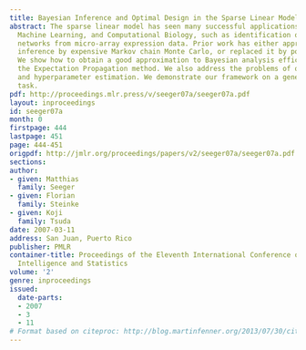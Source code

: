 ```yaml
---
title: Bayesian Inference and Optimal Design in the Sparse Linear Model
abstract: The sparse linear model has seen many successful applications in Statistics,
  Machine Learning, and Computational Biology, such as identification of gene regulatory
  networks from micro-array expression data. Prior work has either approximated Bayesian
  inference by expensive Markov chain Monte Carlo, or replaced it by point estimation.
  We show how to obtain a good approximation to Bayesian analysis efficiently, using
  the Expectation Propagation method. We also address the problems of optimal design
  and hyperparameter estimation. We demonstrate our framework on a gene network identification
  task.
pdf: http://proceedings.mlr.press/v/seeger07a/seeger07a.pdf
layout: inproceedings
id: seeger07a
month: 0
firstpage: 444
lastpage: 451
page: 444-451
origpdf: http://jmlr.org/proceedings/papers/v2/seeger07a/seeger07a.pdf
sections: 
author:
- given: Matthias
  family: Seeger
- given: Florian
  family: Steinke
- given: Koji
  family: Tsuda
date: 2007-03-11
address: San Juan, Puerto Rico
publisher: PMLR
container-title: Proceedings of the Eleventh International Conference on Artificial
  Intelligence and Statistics
volume: '2'
genre: inproceedings
issued:
  date-parts:
  - 2007
  - 3
  - 11
# Format based on citeproc: http://blog.martinfenner.org/2013/07/30/citeproc-yaml-for-bibliographies/
---
```

